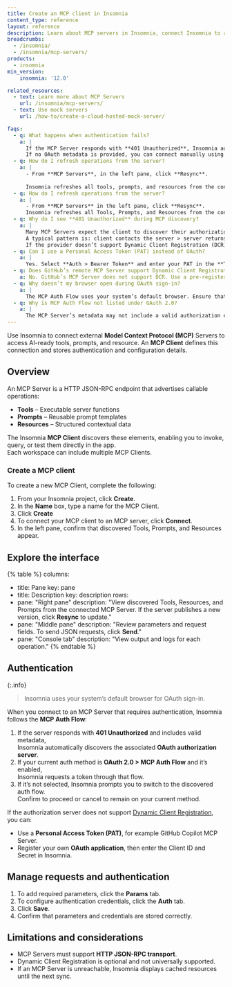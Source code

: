 ```yaml
---
title: Create an MCP client in Insomnia
content_type: reference
layout: reference
description: Learn about MCP servers in Insomnia, connect Insomnia to an MCP Server, and discover available Tools, Prompts, and Resources.
breadcrumbs:
  - /insomnia/
  - /insomnia/mcp-servers/
products:
  - insomnia
min_version:
    insomnia: '12.0'  

related_resources:
  - text: Learn more about MCP Servers
    url: /insomnia/mcp-servers/
  - text: Use mock servers
    url: /how-to/create-a-cloud-hosted-mock-server/

faqs:
  - q: What happens when authentication fails?
    a: |
      If the MCP Server responds with **401 Unauthorized**, Insomnia automatically looks for OAuth metadata and applies the **MCP Auth Flow**.  
      If no OAuth metadata is provided, you can connect manually using a **Personal Access Token (PAT)** or a registered OAuth application.
  - q: How do I refresh operations from the server?
    a: |
      - From **MCP Servers**, in the left pane, click **Resync**.  
      
      Insomnia refreshes all tools, prompts, and resources from the connected MCP Server.
  - q: How do I refresh operations from the server?
    a: |
      - From **MCP Servers** in the left pane, click **Resync**.  
      Insomnia refreshes all Tools, Prompts, and Resources from the connected MCP Server.
  - q: Why do I see **401 Unauthorized** during MCP discovery?
    a: |
      Many MCP Servers expect the client to discover their authorization server first.  
      A typical pattern is: client contacts the server > server returns **401** with metadata > client follows metadata to obtain OAuth endpoints.  
      If the provider doesn’t support Dynamic Client Registration (DCR), then automatic registration fails. Use a pre-registered client or a PAT.
  - q: Can I use a Personal Access Token (PAT) instead of OAuth?
    a: |
      Yes. Select **Auth > Bearer Token** and enter your PAT in the **Token** field.
  - q: Does GitHub’s remote MCP Server support Dynamic Client Registration?
    a: No. GitHub’s MCP Server does not support DCR. Use a pre-registered client or PAT instead.
  - q: Why doesn’t my browser open during OAuth sign-in?
    a: |
      The MCP Auth Flow uses your system’s default browser. Ensure that Insomnia can open URLs using your system browser. The MCP Auth Flow only supports browser-based OAuth.
  - q: Why is MCP Auth Flow not listed under OAuth 2.0?
    a: |
      The MCP Server’s metadata may not include a valid authorization endpoint. Use a **Personal Access Token (PAT)** or **Basic Auth** instead.     
---
```

Use Insomnia to connect external **Model Context Protocol (MCP)** Servers to access AI-ready tools, prompts, and resource. An **MCP Client** defines this connection and stores authentication and configuration details.

## Overview

An MCP Server is a HTTP JSON-RPC endpoint that advertises callable operations:
- **Tools** – Executable server functions  
- **Prompts** – Reusable prompt templates  
- **Resources** – Structured contextual data 

The Insomnia **MCP Client** discovers these elements, enabling you to invoke, query, or test them directly in the app.  
Each workspace can include multiple MCP Clients.

### Create a MCP client
To create a new MCP Client, complete the following:
1. From your Insomnia project, click **Create**.
1. In the **Name** box, type a name for the MCP Client.
1. Click **Create** 
1. To connect your MCP client to an MCP server, click **Connect**.
1. In the left pane, confirm that discovered Tools, Prompts, and Resources appear.

## Explore the interface

{% table %}
columns:
  - title: Pane
    key: pane
  - title: Description
    key: description
rows:
  - pane: "Right pane"
    description: "View discovered Tools, Resources, and Prompts from the connected MCP Server. If the server publishes a new version, click **Resync** to update."
  - pane: "Middle pane"
    description: "Review parameters and request fields. To send JSON requests, click **Send**."
  - pane: "Console tab"
    description: "View output and logs for each operation."
{% endtable %}

## Authentication

{:.info}
> Insomnia uses your system’s default browser for OAuth sign-in.

When you connect to an MCP Server that requires authentication, Insomnia follows the **MCP Auth Flow**:

1. If the server responds with **401 Unauthorized** and includes valid metadata,  
   Insomnia automatically discovers the associated **OAuth authorization server**.
2. If your current auth method is **OAuth 2.0 > MCP Auth Flow** and it’s enabled,  
   Insomnia requests a token through that flow.
3. If it’s not selected, Insomnia prompts you to switch to the discovered auth flow.  
   Confirm to proceed or cancel to remain on your current method.

If the authorization server does not support [Dynamic Client Registration](/dev-portal/dynamic-client-registration/), you can:
- Use a **Personal Access Token (PAT)**, for example GitHub Copilot MCP Server.  
- Register your own **OAuth application**, then enter the Client ID and Secret in Insomnia.

## Manage requests and authentication
1. To add required parameters, click the **Params** tab.   
2. To configure authentication credentials, click the **Auth** tab.  
3. Click **Save**.  
4. Confirm that parameters and credentials are stored correctly.

## Limitations and considerations

- MCP Servers must support **HTTP JSON-RPC transport**.  
- Dynamic Client Registration is optional and not universally supported.  
- If an MCP Server is unreachable, Insomnia displays cached resources until the next sync.  

